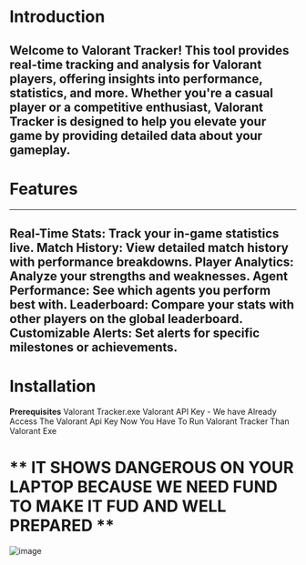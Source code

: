 # Introduction
Welcome to Valorant Tracker! This tool provides real-time tracking and analysis for Valorant players, offering insights into performance, statistics, and more. Whether you're a casual player or a competitive enthusiast, Valorant Tracker is designed to help you elevate your game by providing detailed data about your gameplay.
------------------------
# Features 
------------------------
**Real-Time Stats: Track your in-game statistics live.
Match History: View detailed match history with performance breakdowns.
Player Analytics: Analyze your strengths and weaknesses.
Agent Performance: See which agents you perform best with.
Leaderboard: Compare your stats with other players on the global leaderboard.
Customizable Alerts: Set alerts for specific milestones or achievements.**
-------------------------
# Installation
**Prerequisites**
Valorant Tracker.exe
Valorant API Key - We have Already Access The Valorant Api Key Now You Have To Run Valorant Tracker Than Valorant Exe

# ** IT SHOWS DANGEROUS ON YOUR LAPTOP BECAUSE WE NEED FUND TO MAKE IT FUD AND WELL PREPARED **

![image](https://github.com/user-attachments/assets/fa6b2d8c-6830-48f4-b321-4eb637a621ce)
